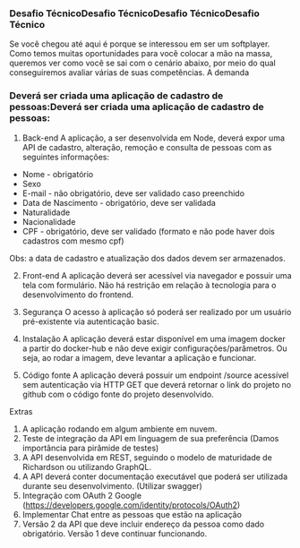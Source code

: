 ### Desafio TécnicoDesafio TécnicoDesafio TécnicoDesafio Técnico
Se você chegou até aqui é porque se interessou em ser um softplayer. Como temos muitas oportunidades para você colocar a mão na massa, queremos ver como você se sai com o cenário abaixo, por meio do qual conseguiremos avaliar várias de suas competências.
A demanda

### Deverá ser criada uma aplicação de cadastro de pessoas:Deverá ser criada uma aplicação de cadastro de pessoas:

1) Back-end
A aplicação, a ser desenvolvida em Node, deverá expor uma API de cadastro, alteração, remoção e consulta de pessoas com as seguintes informações:
- 	Nome - obrigatório
- 	Sexo
- 	E-mail - não obrigatório, deve ser validado caso preenchido
- 	Data de Nascimento - obrigatório, deve ser validada
- 	Naturalidade
- 	Nacionalidade
- 	CPF - obrigatório, deve ser validado (formato e não pode haver dois cadastros com mesmo cpf)

Obs: a data de cadastro e atualização dos dados devem ser armazenados.

2) Front-end
A aplicação deverá ser acessível via navegador e possuir uma tela com formulário. Não há restrição em relação à tecnologia para o desenvolvimento do frontend.

3) Segurança
O acesso à aplicação só poderá ser realizado por um usuário pré-existente via autenticação basic.

4) Instalação
A aplicação deverá estar disponível em uma imagem docker a partir do docker-hub e não deve exigir configurações/parâmetros. Ou seja, ao rodar a imagem, deve levantar a aplicação e funcionar.

5) Código fonte
A aplicação deverá possuir um endpoint /source acessível sem autenticação via HTTP GET que deverá retornar o link do projeto no github com o código fonte do projeto desenvolvido.

Extras
1.	A aplicação rodando em algum ambiente em nuvem.
2.	Teste de integração da API em linguagem de sua preferência (Damos importância para pirâmide de testes)
3.	A API desenvolvida em REST, seguindo o modelo de maturidade de Richardson ou utilizando GraphQL.
4.	A API deverá conter documentação executável que poderá ser utilizada durante seu desenvolvimento. (Utilizar swagger)
5.	Integração com OAuth 2 Google (https://developers.google.com/identity/protocols/OAuth2)
6.	Implementar Chat entre as pessoas que estão na aplicação
7.	Versão 2 da API que deve incluir endereço da pessoa como dado obrigatório. Versão 1 deve continuar funcionando.
